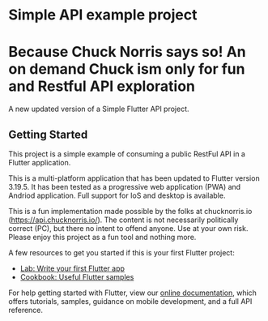 # Simple API example project
# Because Chuck Norris says so! An on demand Chuck ism only for fun and Restful API exploration

A new updated version of a Simple Flutter API project.

## Getting Started

This project is a simple example of consuming a public RestFul API in a Flutter application.

This is a multi-platform application that has been updated to Flutter version 3.19.5. It has been tested as a progressive web application (PWA) and Andriod application. Full support for IoS and desktop is available.

This is a fun implementation made possible by the folks at chucknorris.io (https://api.chucknorris.io/). The content is not necessarily politically correct (PC), but there no intent to offend anyone. Use at your own risk.
Please enjoy this project as a fun tool and nothing more.

A few resources to get you started if this is your first Flutter project:

- [Lab: Write your first Flutter app](https://flutter.dev/docs/get-started/codelab)
- [Cookbook: Useful Flutter samples](https://flutter.dev/docs/cookbook)

For help getting started with Flutter, view our
[online documentation](https://flutter.dev/docs), which offers tutorials,
samples, guidance on mobile development, and a full API reference.